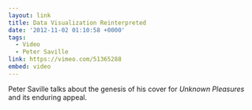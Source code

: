 ```yaml
---
layout: link
title: Data Visualization Reinterpreted
date: '2012-11-02 01:10:58 +0000'
tags:
  - Video
  - Peter Saville
link: https://vimeo.com/51365288
embed: video
---
```

Peter Saville talks about the genesis of his cover for <cite>Unknown Pleasures</cite> and its enduring appeal.